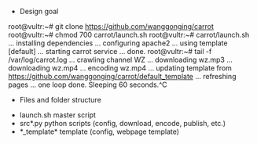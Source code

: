 * Design goal

root@vultr:~# git clone https://github.com/wanggonging/carrot
root@vultr:~# chmod 700 carrot/launch.sh
root@vultr:~# carrot/launch.sh
... installing dependencies
... configuring apache2
... using template [default]
... starting carrot service
... done.
root@vultr:~# tail -f /var/log/carrot.log
... crawling channel WZ
... downloading wz.mp3
... downloading wz.mp4
... encoding wz.mp4
... updating template from https://github.com/wanggonging/carrot/default_template
... refreshing pages
... one loop done. Sleeping 60 seconds.^C


* Files and folder structure

- launch.sh	master script
- src\*.py      python scripts (config, download, encode, publish, etc.)
- *_template\*  template (config, webpage template)


